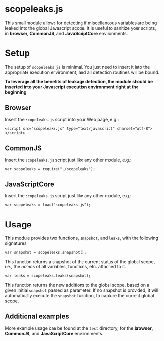 # scopeleaks.js

This small module allows for detecting if miscellaneous variables are being leaked into the global Javascript scope. It is useful to sanitize your scripts, in __browser__, __CommonJS__, and __JavaScriptCore__ environments.

# Setup

The setup of `scopeleaks.js` is minimal. You just need to insert it into the appropriate execution environment, and all detection routines will be bound.

__To leverage all the benefits of leakage detection, the module should be inserted into your Javascript execution environment right at the beginning.__

## Browser

Insert the `scopeleaks.js` script into your Web page, e.g.:

	<script src="scopeleaks.js" type="text/javascript" charset="utf-8"></script>

## CommonJS

Insert the `scopeleaks.js` script just like any other module, e.g.:

	var scopeleaks = require("./scopeleaks");

## JavaScriptCore

Insert the `scopeleaks.js` script just like any other module, e.g.:

	var scopeleaks = load("scopeleaks.js");

# Usage

This module provides two functions, `snapshot`, and `leaks`, with the following signatures:

	var snapshot = scopeleaks.snapshot();

This function returns a snapshot of the current status of the global scope, i.e., the _names_ of all variables, functions, etc. attached to it.

	var leaks = scopeleaks.leaks(snapshot);

This function returns the new additions to the global scope, based on a given initial `snapshot` passed as parameter. If no snapshot is provided, it will automatically execute the `snapshot` function, to capture the current global scope.

## Additional examples

More example usage can be found at the `test` directory, for the __browser__, __CommonJS__, and __JavaScriptCore__ environments.
